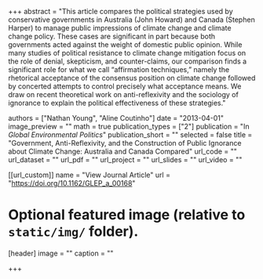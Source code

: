 +++
abstract = "This article compares the political strategies used by conservative governments in Australia (John Howard) and Canada (Stephen Harper) to manage public impressions of climate change and climate change policy. These cases are significant in part because both governments acted against the weight of domestic public opinion. While many studies of political resistance to climate change mitigation focus on the role of denial, skepticism, and counter-claims, our comparison finds a significant role for what we call “affirmation techniques,” namely the rhetorical acceptance of the consensus position on climate change followed by concerted attempts to control precisely what acceptance means. We draw on recent theoretical work on anti-reflexivity and the sociology of ignorance to explain the political effectiveness of these strategies."

authors = ["Nathan Young", "Aline Coutinho"]
date = "2013-04-01"
image_preview = ""
math = true
publication_types = ["2"]
publication = "In *Global Environmental Politics*"
publication_short = ""
selected = false
title = "Government, Anti-Reflexivity, and the Construction of Public Ignorance about Climate Change: Australia and Canada Compared"
url_code = ""
url_dataset = ""
url_pdf = ""
url_project = ""
url_slides = ""
url_video = ""

[[url_custom]]
name = "View Journal Article"
url = "https://doi.org/10.1162/GLEP_a_00168"

# Optional featured image (relative to `static/img/` folder).
[header]
image = ""
caption = ""

+++


